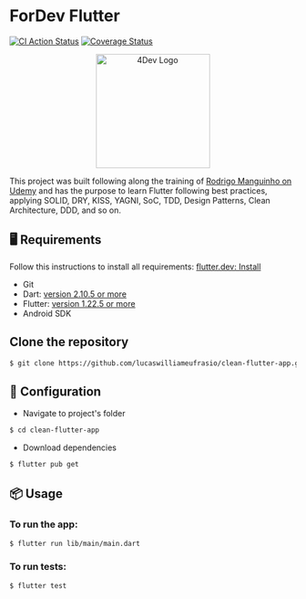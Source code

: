 # ForDev Flutter

[![CI Action Status](https://github.com/lucaswilliameufrasio/clean-flutter-app/workflows/CI/badge.svg)](https://github.com/lucaswilliameufrasio/clean-flutter-app/workflows/CI/badge.svg)
[![Coverage Status](https://coveralls.io/repos/github/lucaswilliameufrasio/clean-flutter-app/badge.svg?branch=master)](https://coveralls.io/github/lucaswilliameufrasio/clean-flutter-app?branch=master)

<div align="center">
<img width="200"
src="https://user-images.githubusercontent.com/34021576/106562432-0cdf3d80-6509-11eb-9004-556737c3cdb3.png" alt="4Dev Logo"
    />
</div>

This project was built following along the training of [Rodrigo Manguinho on Udemy](https://www.udemy.com/course/flutter-com-mango/) and has the purpose to learn Flutter following best practices, applying SOLID, DRY, KISS, YAGNI, SoC, TDD, Design Patterns, Clean Architecture, DDD, and so on.

<h2 id="requirements">🖥 Requirements </h2>

Follow this instructions to install all requirements: [flutter.dev: Install](https://flutter.dev/docs/get-started/install)

- Git
- Dart: [version 2.10.5 or more](https://dart.dev/get-dart)
- Flutter: [version 1.22.5 or more](https://flutter.dev/docs/get-started/install)
- Android SDK

## Clone the repository

``` bash
$ git clone https://github.com/lucaswilliameufrasio/clean-flutter-app.git
```

## 🔨 Configuration

- Navigate to project's folder

``` bash
$ cd clean-flutter-app
```

- Download dependencies

``` bash
$ flutter pub get
```

<h2 id="usage">📦 Usage</h2>

### To run the app:

``` bash
$ flutter run lib/main/main.dart
```

### To run tests:

``` bash
$ flutter test
```


